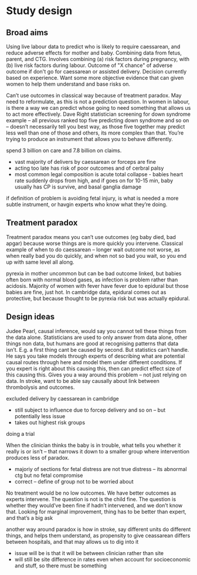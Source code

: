 # Study design

## Broad aims

Using live labour data to predict who is likely to require caessarean, and reduce adverse effects for mother and baby. Combining data from fetus, parent, and CTG. Involves combining (a) risk factors during pregnancy, with (b) live risk factors during labour. Outcome of "X chance" of adverse outcome if don't go for caessarean or assisted delivery. Decision currently based on experience. Want some more objective evidence that can given women to help them understand and base risks on.

Can’t use outcomes in classical way because of treatment paradox. May need to reformulate, as this is not a prediction question. In women in labour, is there a way we can predict whose going to need something that allows us to act more effectively. Dave Right statistician screening for down syndrome example – all previous ranked top five predicting down syndrome and so on – doesn’t necessarily tell you best way, as those five together may predict less well than one of those and others, its more complex than that. You’re trying to produce an instrument that allows you to behave differently. 

spend 3 billion on care and 7.8 billion on claims.
* vast majority of delivers by caessarean or forceps are fine
* acting too late has risk of poor outcomes and of cerbral palsy
* most common legal composition is acute total collapse - babies heart rate suddenly drops from high, and if goes on for 10-15 min, baby usually has CP is survive, and basal ganglia damage

if definition of problem is avoiding fetal injury, is what is needed a more subtle instrument, or havgin experts who know what they’re doing. 


## Treatment paradox

Treatment paradox means you can’t use outcomes (eg baby died, bad apgar) because worse things are is more quickly you intervene. Classical example of when to do caessarean – longer wait outcome not worse, as when really bad you do quickly, and when not so bad you wait, so you end up with same level all along.

pyrexia in mother uncommon but can be bad outcome linked, but babies often born with normal blood gases, as infection is problem rather than acidosis. Majority of women with fever have fever due to epidural but those babies are fine, just hot. In cambridge data, epidural comes out as protective, but because thought to be pyrexia risk but was actually epidural.

## Design ideas

Judee Pearl, causal inference, would say you cannot tell these things from the data alone. Statisticians are used to only answer from data alone, other things non data, but humans are good at recognising patterns that data isn’t. E.g. a first thing cant be caused by second. But statistics can’t handle. He says you take models through experts of describing what are potential causal routes through here and model them under different conditions. If you expert is right about this causing this, then can predict effect size of this causing this. Gives you a way around this problem – not just relying on data. In stroke, want to be able say causally about link between thrombolysis and outcomes.

excluded delivery by caessarean in cambridge
* still subject to influence due to forcep delivery and so on – but potentially less issue
*  takes out highest risk groups

doing a trial

When the clinician thinks the baby is in trouble, what tells you whether it really is or isn’t – that narrows it down to a smaller group where intervention produces less of paradox.
* majoriy of sections for fetal distress are not true distress – its abnormal ctg but no fetal compromise
* correct – define of group not to be worried about

No treatment would be no low outcomes. We have better outcomes as experts intervene. The question is not is the child fine. The question is whether they would’ve been fine if hadn’t intervened, and we don’t know that. Looking for marginal improvement, thing has to be better than expert, and that’s a big ask

another way around paradox is how in stroke, say different units do different things, and helps them understand, as propensity to give ceassarean differs between hospitals, and that may allows us to dig into it
* issue will be is that it will be between clinician rather than site
* will still be site difference in rates even when account for socioeconomic and stuff, so there must be something